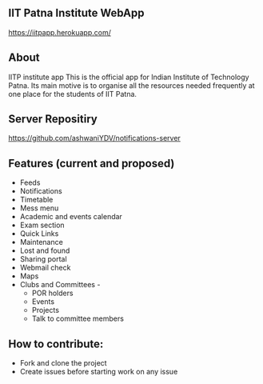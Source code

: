 ## IIT Patna Institute WebApp
https://iitpapp.herokuapp.com/

## About
IITP institute app
This is the official app for Indian Institute of Technology Patna.
Its main motive is to organise all the resources needed frequently at one place for the students of IIT Patna.

## Server Repositiry
https://github.com/ashwaniYDV/notifications-server


## Features (current and proposed)
* Feeds
* Notifications
* Timetable
* Mess menu
* Academic and events calendar
* Exam section
* Quick Links
* Maintenance
* Lost and found
* Sharing portal
* Webmail check
* Maps
* Clubs and Committees - 
  * POR holders
  * Events
  * Projects
  * Talk to committee members
  

## How to contribute:
* Fork and clone the project
* Create issues before starting work on any issue
